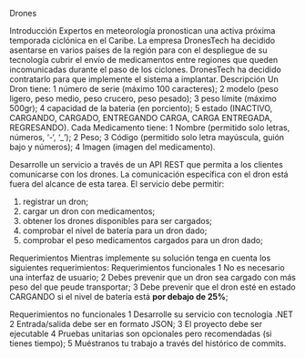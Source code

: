 Drones

Introducción
Expertos en meteorología pronostican una activa próxima temporada ciclónica en el Caribe. La empresa
DronesTech ha decidido asentarse en varios países de la región para con el despliegue de su tecnología
cubrir el envío de medicamentos entre regiones que queden incomunicadas durante el paso de los
ciclones. DronesTech ha decidido contratarlo para que implemente el sistema a implantar.
Descripción
Un Dron tiene:
1 número de serie (máximo 100 caracteres);
2 modelo (peso ligero, peso medio, peso crucero, peso pesado);
3 peso límite (máximo 500gr);
4 capacidad de la bateria (en porciento);
5 estado (INACTIVO, CARGANDO, CARGADO, ENTREGANDO CARGA, CARGA ENTREGADA,
REGRESANDO).
Cada Medicamento tiene:
1 Nombre (permitido solo letras, números, ‘-‘, ‘_’);
2 Peso;
3 Código (permitido solo letra mayúscula, guión bajo y números);
4 Imagen (imagen del medicamento).

Desarrolle un servicio a través de un API REST que permita a los clientes comunicarse con los drones. La
comunicación específica con el dron está fuera del alcance de esta tarea.
El servicio debe permitir:
1. registrar un dron;
2. cargar un dron con medicamentos;
3. obtener los drones disponibles para ser cargados;
4. comprobar el nivel de batería para un dron dado;
5. comprobar el peso medicamentos cargados para un dron dado;

Requerimientos
Mientras implemente su solución tenga en cuenta los siguientes requerimientos:
Requerimientos funcionales
1 No es necesario una interfaz de usuario;
2 Debes prevenir que un dron sea cargado con más peso del que peude transportar;
3 Debe prevenir que el dron esté en estado CARGANDO si el nivel de batería está **por debajo de
25%**;

Requerimientos no funcionales
1 Desarrolle su servicio con tecnología .NET
2 Entrada/salida debe ser en formato JSON;
3 El proyecto debe ser ejecutable
4 Pruebas unitarias son opcionales pero recomendadas (si tienes tiempo);
5 Muéstranos tu trabajo a través del histórico de commits.
